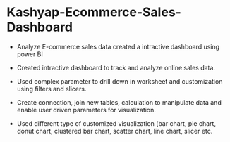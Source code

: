 # Kashyap-Ecommerce-Sales-Dashboard

- Analyze E-commerce sales data created a intractive dashboard using power BI

- Created intractive dashboard to track and analyze online sales data.
- Used complex parameter to drill down in worksheet and customization using filters and slicers.
- Create connection, join new tables, calculation to manipulate data and enable user driven parameters for visualization.
- Used different type of customized visualization (bar chart, pie chart, donut chart, clustered bar chart, scatter chart, line chart, slicer etc.
